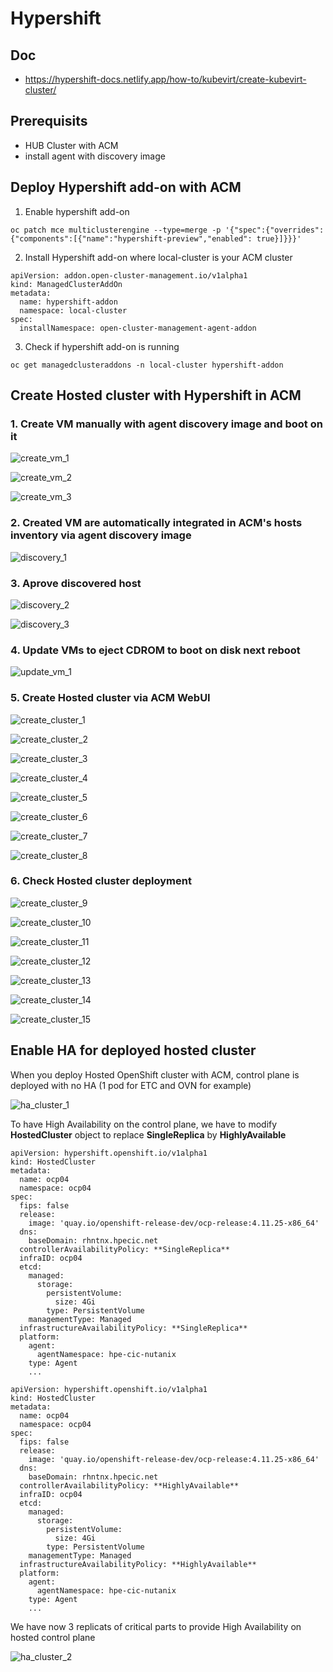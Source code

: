 # Hypershift

## Doc

- https://hypershift-docs.netlify.app/how-to/kubevirt/create-kubevirt-cluster/


## Prerequisits

* HUB Cluster with ACM
* install agent with discovery image

## Deploy Hypershift add-on with ACM

1. Enable hypershift add-on

```
oc patch mce multiclusterengine --type=merge -p '{"spec":{"overrides":{"components":[{"name":"hypershift-preview","enabled": true}]}}}'
```

2. Install Hypershift add-on where local-cluster is your ACM cluster

```
apiVersion: addon.open-cluster-management.io/v1alpha1
kind: ManagedClusterAddOn
metadata:
  name: hypershift-addon
  namespace: local-cluster
spec:
  installNamespace: open-cluster-management-agent-addon
```

3. Check if hypershift add-on is running

```
oc get managedclusteraddons -n local-cluster hypershift-addon
```

## Create Hosted cluster with Hypershift in ACM

### 1. Create VM manually with agent discovery image and boot on it

![create_vm_1](images/hypershift-1.png)  

![create_vm_2](images/hypershift-2.png) 

![create_vm_3](images/hypershift-3.png) 


### 2. Created VM are automatically integrated in ACM's hosts inventory via agent discovery image

![discovery_1](images/hypershift-4.png)

### 3. Aprove discovered host

![discovery_2](images/hypershift-5.png)

![discovery_3](images/hypershift-6.png)

### 4. Update VMs to eject CDROM to boot on disk next reboot

![update_vm_1](images/hypershift-17.png)

### 5. Create Hosted cluster via ACM WebUI

![create_cluster_1](images/hypershift-7.png)

![create_cluster_2](images/hypershift-8.png)

![create_cluster_3](images/hypershift-9.png)

![create_cluster_4](images/hypershift-10.png)

![create_cluster_5](images/hypershift-11.png)

![create_cluster_6](images/hypershift-12.png)

![create_cluster_7](images/hypershift-13.png)

![create_cluster_8](images/hypershift-14.png)

### 6. Check Hosted cluster deployment 

![create_cluster_9](images/hypershift-15.png)

![create_cluster_10](images/hypershift-16.png)

![create_cluster_11](images/hypershift-17.png)

![create_cluster_12](images/hypershift-18.png)

![create_cluster_13](images/hypershift-19.png)

![create_cluster_14](images/hypershift-20.png)

![create_cluster_15](images/hypershift-23.png)

## Enable HA for deployed hosted cluster

When you deploy Hosted OpenShift cluster with ACM, control plane is deployed with no HA (1 pod for ETC and OVN for example)

![ha_cluster_1](images/hypershift-21.png)

To have High Availability on the control plane, we have to modify **HostedCluster** object to replace **SingleReplica** by **HighlyAvailable**

```
apiVersion: hypershift.openshift.io/v1alpha1
kind: HostedCluster
metadata:
  name: ocp04
  namespace: ocp04
spec:
  fips: false
  release:
    image: 'quay.io/openshift-release-dev/ocp-release:4.11.25-x86_64'
  dns:
    baseDomain: rhntnx.hpecic.net
  controllerAvailabilityPolicy: **SingleReplica**
  infraID: ocp04
  etcd:
    managed:
      storage:
        persistentVolume:
          size: 4Gi
        type: PersistentVolume
    managementType: Managed
  infrastructureAvailabilityPolicy: **SingleReplica**
  platform:
    agent:
      agentNamespace: hpe-cic-nutanix
    type: Agent
    ...
```

```
apiVersion: hypershift.openshift.io/v1alpha1
kind: HostedCluster
metadata:
  name: ocp04
  namespace: ocp04
spec:
  fips: false
  release:
    image: 'quay.io/openshift-release-dev/ocp-release:4.11.25-x86_64'
  dns:
    baseDomain: rhntnx.hpecic.net
  controllerAvailabilityPolicy: **HighlyAvailable**
  infraID: ocp04
  etcd:
    managed:
      storage:
        persistentVolume:
          size: 4Gi
        type: PersistentVolume
    managementType: Managed
  infrastructureAvailabilityPolicy: **HighlyAvailable**
  platform:
    agent:
      agentNamespace: hpe-cic-nutanix
    type: Agent
    ...
```

We have now 3 replicats of critical parts to provide High Availability on hosted control plane

![ha_cluster_2](images/hypershift-22.png)

